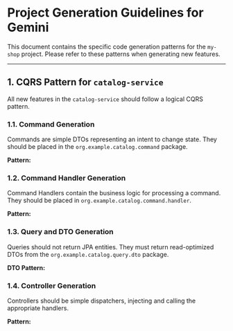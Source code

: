 # Project Generation Guidelines for Gemini

This document contains the specific code generation patterns for the `my-shop` project. Please refer to these patterns when generating new features.

---

## 1. CQRS Pattern for `catalog-service`

All new features in the `catalog-service` should follow a logical CQRS pattern.

### 1.1. Command Generation

Commands are simple DTOs representing an intent to change state. They should be placed in the `org.example.catalog.command` package.

**Pattern:**

### 1.2. Command Handler Generation

Command Handlers contain the business logic for processing a command. They should be placed in `org.example.catalog.command.handler`.

**Pattern:**

### 1.3. Query and DTO Generation

Queries should not return JPA entities. They must return read-optimized DTOs from the `org.example.catalog.query.dto` package.

**DTO Pattern:**

### 1.4. Controller Generation

Controllers should be simple dispatchers, injecting and calling the appropriate handlers.

**Pattern:**
